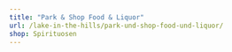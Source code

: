 ```yaml
---
title: "Park & Shop Food & Liquor"
url: /lake-in-the-hills/park-und-shop-food-und-liquor/
shop: Spirituosen
---
```

